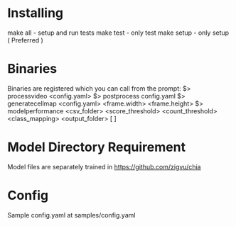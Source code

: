 Installing
==========
make all  -  setup and run tests
make test -  only test
make setup - only setup ( Preferred )

Binaries
==========
Binaries are registered which you can call from the prompt:
$> processvideo <config.yaml> <videoFileName> <baseDbFolder> <jsonFolder>
$> postprocess config.yaml <jsonFolder>
$> generatecellmap <config.yaml> <frame.width> <frame.height>
$> modelperformance <csv_folder> <score_threshold> <count_threshold> <class_mapping> <output_folder> [ <patchImageFolder> ]

Model Directory Requirement
===========================
Model files are separately trained in https://github.com/zigvu/chia


Config
======
Sample config.yaml at samples/config.yaml
